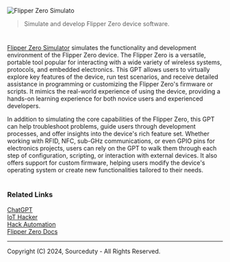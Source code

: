![Flipper Zero Simulato](https://github.com/user-attachments/assets/2847230c-dd6c-4ea2-8034-196c78e79752)

> Simulate and develop Flipper Zero device software.

#

[Flipper Zero Simulator](https://chatgpt.com/g/g-JV5lLDg3W-flipper-zero-simulator) simulates the functionality and development environment of the Flipper Zero device. The Flipper Zero is a versatile, portable tool popular for interacting with a wide variety of wireless systems, protocols, and embedded electronics. This GPT allows users to virtually explore key features of the device, run test scenarios, and receive detailed assistance in programming or customizing the Flipper Zero's firmware or scripts. It mimics the real-world experience of using the device, providing a hands-on learning experience for both novice users and experienced developers.

In addition to simulating the core capabilities of the Flipper Zero, this GPT can help troubleshoot problems, guide users through development processes, and offer insights into the device's rich feature set. Whether working with RFID, NFC, sub-GHz communications, or even GPIO pins for electronics projects, users can rely on the GPT to walk them through each step of configuration, scripting, or interaction with external devices. It also offers support for custom firmware, helping users modify the device's operating system or create new functionalities tailored to their needs.

#
### Related Links

[ChatGPT](https://github.com/sourceduty/ChatGPT)
<br>
[IoT Hacker](https://github.com/sourceduty/IoT_Hacker)
<br>
[Hack Automation](https://github.com/sourceduty/Hack_Automation)
<br>
[Flipper Zero Docs](https://docs.flipper.net)

***
Copyright (C) 2024, Sourceduty - All Rights Reserved.
